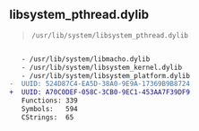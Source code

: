 ## libsystem_pthread.dylib

> `/usr/lib/system/libsystem_pthread.dylib`

```diff

   - /usr/lib/system/libmacho.dylib
   - /usr/lib/system/libsystem_kernel.dylib
   - /usr/lib/system/libsystem_platform.dylib
-  UUID: 524D87C4-EA5D-38A0-9E9A-17369B9B8724
+  UUID: A70C0DEF-058C-3CB0-9EC1-453AA7F39DF9
   Functions: 339
   Symbols:   594
   CStrings:  65

```
